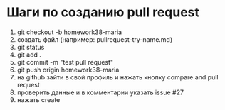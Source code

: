 # Шаги по созданию pull request

1. git checkout -b homework38-maria
2. создать файл (например: pullrequest-try-name.md)
3. git status
4. git add . 
5. git commit -m "test pull request"
6. git push origin homework38-maria
7. на github зайти в свой профиль и нажать кнопку compare and pull request
8. проверить данные и в комментарии указать issue #27
9. нажать create

